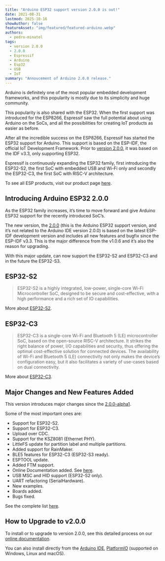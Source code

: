 ```yaml
---
title: "Arduino ESP32 support version 2.0.0 is out!"
date: 2021-08-31
lastmod: 2025-10-16
showAuthor: false
featureAsset: "img/featured/featured-arduino.webp"
authors:
  - pedro-minatel
tags:
  - version 2.0.0
  - 2.0.0
  - Espressif
  - Arduino
  - Esp32
  - USB
  - IoT
summary: "Annoucement of Arduino 2.0.0 release."
---
```

Arduino is definitely one of the most popular embedded development frameworks, and this popularity is mostly due to its simplicity and huge community.

This popularity is also shared with the ESP32. When the first support was introduced for the ESP8266, Espressif saw the full potential about using Arduino on the SoCs, and all the possibilities for creating IoT products as easier as before.

After all the incredible success on the ESP8266, Espressif has started the ESP32 support for Arduino. This support is based on the ESP-IDF, the official IoT Development Framework. Prior to [version 2.0.0](https://github.com/espressif/arduino-esp32/releases/tag/2.0.0), it was based on the IDF v3.3, only supporting ESP32.

Espressif is continuously expanding the ESP32 family, first introducing the ESP32-S2, the first SoC with embedded USB and Wi-Fi only and secondly the ESP32-C3, the first SoC with RISC-V architecture.

To see all ESP products, visit our product page [here](https://products.espressif.com/).

## Introducing Arduino ESP32 2.0.0

As the ESP32 family increases, it’s time to move forward and give Arduino ESP32 support for the recently introduced SoC’s.

The new version, the [2.0.0](https://github.com/espressif/arduino-esp32/releases/tag/2.0.0) (this is the Arduino ESP32 support version, and it’s not related to the Arduino IDE version 2.0.0) is based on the latest ESP-IDF development version and includes all new features and bugfix since the ESP-IDF v3.3. This is the major difference from the v1.0.6 and it’s also the reason for upgrading.

With this major update, can now support the ESP32-S2 and ESP32-C3 and in the future the ESP32-S3.

## ESP32-S2

> ESP32-S2 is a highly integrated, low-power, single-core Wi-Fi Microcontroller SoC, designed to be secure and cost-effective, with a high performance and a rich set of IO capabilities.

More about [ESP32-S2](https://docs.espressif.com/projects/arduino-esp32/en/latest/boards/ESP32-S2-Saola-1.html).

## ESP32-C3

> ESP32-C3 is a single-core Wi-Fi and Bluetooth 5 (LE) microcontroller SoC, based on the open-source RISC-V architecture. It strikes the right balance of power, I/O capabilities and security, thus offering the optimal cost-effective solution for connected devices. The availability of Wi-Fi and Bluetooth 5 (LE) connectivity not only makes the device’s configuration easy, but it also facilitates a variety of use-cases based on dual connectivity.

More about [ESP32-C3](https://docs.espressif.com/projects/arduino-esp32/en/latest/boards/ESP32-C3-DevKitM-1.html).

## Major Changes and New Features Added

This version introduces major changes since the [2.0.0-alpha1](https://github.com/espressif/arduino-esp32/tree/2.0.0-alpha1).

Some of the most important ones are:

- Support for ESP32-S2.
- Support for ESP32-C3.
- Upload over CDC.
- Support for the KSZ8081 (Ethernet PHY).
- LittleFS update for partition label and multiple partitions.
- Added support for RainMaker.
- BLE5 features for ESP32-C3 (ESP32-S3 ready).
- ESPTOOL update.
- Added FTM support.
- Online Documentation added. See [here](https://docs.espressif.com/projects/arduino-esp32/en/latest/).
- USB MSC and HID support (ESP32-S2 only).
- UART refactoring (SerialHardware).
- New examples.
- Boards added.
- Bugs fixed.

See the complete list [here](https://github.com/espressif/arduino-esp32/releases).

## How to Upgrade to v2.0.0

To install or to upgrade to version 2.0.0, see this detailed process on our [online documentation](https://docs.espressif.com/projects/arduino-esp32/en/latest/installing.html#installing).

You can also install directly from the [Arduino IDE](https://www.arduino.cc/en/software), [PlatformIO](https://platformio.org/) (supported on Windows, Linux and macOS).
